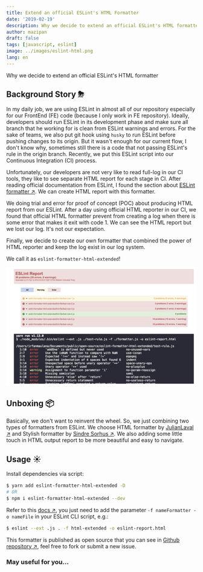 ```yaml
---
title: Extend an official ESLint's HTML Formatter
date: '2019-02-19'
description: Why we decide to extend an official ESLint's HTML formatter
author: mazipan
draft: false
tags: [javascript, eslint]
image: ../images/eslint-html.png
lang: en
---
```


Why we decide to extend an official ESLint's HTML formatter

## Background Story ⛈

In my daily job, we are using ESLint in almost all of our repository especially for our FrontEnd (FE) code (because I only work in FE repository). Ideally, developers should run ESLint in its development phase and make sure all branch that he working for is clean from ESLint warnings and errors. For the sake of teams, we also put git hook using `husky` to run ESLint before pushing changes to its origin. But it wasn't enough for our current flow, I don't know why, sometimes still there is a code that not passing ESLint's rule in the origin branch. Recently, we put this ESLint script into our Continuous Integration (CI) process.

Unfortunately, our developers are not very like to read full-log in our CI tools, they like to see separate HTML report for each stage in CI. After reading official documentation from ESLint, I found the section about [ESLint formatter ↗️](https://eslint.org/docs/user-guide/formatters/). We can create HTML report with this formatter.

We doing trial and error for proof of concept (POC) about producing HTML report from our ESLint. After a day using official HTML reporter in our CI, we found that official HTML formatter prevent from creating a log when there is some error that makes it exit with code 1. We can see the HTML report but we lost our log. It's not our expectation.

Finally, we decide to create our own formatter that combined the power of HTML reporter and keep the log exist in our log system.

We call it as `eslint-formatter-html-extended`!

![ESLint formatter HTML Extended](../images/eslint-html.png)

## Unboxing 📦

Basically, we don't want to reinvent the wheel. So, we just combining two types of formatters from ESLint. We choose HTML formatter by [JulianLaval ↗️](https://github.com/JulianLaval) and Stylish formatter by [Sindre Sorhus ↗️](https://github.com/sindresorhus). We also adding some little touch in HTML output report to be more beautiful and easy to navigate.

## Usage ☀️

Install dependencies via script:

```bash
$ yarn add eslint-formatter-html-extended -D
# OR
$ npm i eslint-formatter-html-extended --dev
```

Refer to this [docs ↗️](https://eslint.org/docs/user-guide/formatters/), you just need to add the parameter `-f nameFormatter -o nameFile` in your ESLint CLI script, e.g.:

```bash
$ eslint --ext .js . -f html-extended -o eslint-report.html
```

This formatter is published as open source that you can see in [Github repository ↗️](https://github.com/mazipan/eslint-formatter-html-extended), feel free to fork or submit a new issue.

### May useful for you...
